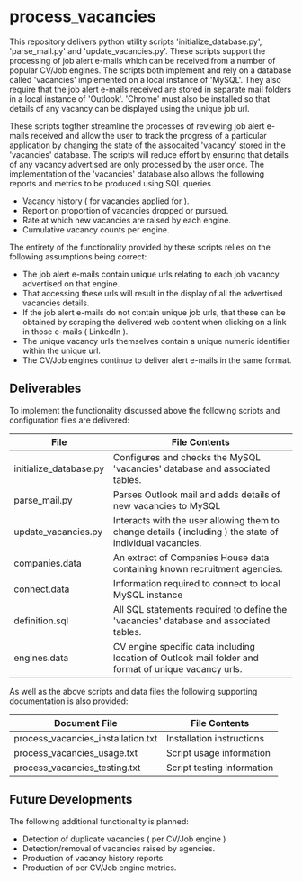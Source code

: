# process_vacancies

This repository delivers python utility scripts 'initialize_database.py', 'parse_mail.py' and 'update_vacancies.py'. These scripts 
support the processing of job alert e-mails which can be received from a number of popular CV/Job engines. The scripts both implement 
and rely on a database called 'vacancies' implemented on a local instance of 'MySQL'. They also require that the job alert e-mails 
received are stored in separate mail folders in a local instance of 'Outlook'. 'Chrome' must also be installed so that details of any 
vacancy can be displayed using the unique job url.

These scripts togther streamline the processes of reviewing job alert e-mails received and allow the user to track the progress of 
a particular application by changing the state of the assocaited 'vacancy' stored in the 'vacancies' database. The scripts will
reduce effort by ensuring that details of any vacancy advertised are only processed by the user once. The implementation of the 
'vacancies' database also allows the following reports and metrics to be produced using SQL queries.

- Vacancy history ( for vacancies applied for ).
- Report on proportion of vacancies dropped or pursued.
- Rate at which new vacancies are raised by each engine.
- Cumulative vacancy counts per engine.

The entirety of the functionality provided by these scripts relies on the following assumptions being correct:

- The job alert e-mails contain unique urls relating to each job vacancy advertised on that engine.
- That accessing these urls will result in the display of all the advertised vacancies details.
- If the job alert e-mails do not contain unique job urls, that these can be obtained by scraping the delivered web content
  when clicking on a link in those e-mails ( LinkedIn ).
- The unique vacancy urls themselves contain a unique numeric identifier within the unique url.
- The CV/Job engines continue to deliver alert e-mails in the same format.

Deliverables
------------
To implement the functionality discussed above the following scripts and configuration files are delivered:

File | File Contents
------------- | -------------
initialize_database.py | Configures and checks the MySQL 'vacancies' database and associated tables.
parse_mail.py | Parses Outlook mail and adds details of new vacancies to MySQL
update_vacancies.py | Interacts with the user allowing them to change details ( including ) the state of individual vacancies. 
companies.data | An extract of Companies House data containing known recruitment agencies.
connect.data | Information required to connect to local MySQL instance
definition.sql | All SQL statements required to define the 'vacancies' database and associated tables.
engines.data | CV engine specific data including location of Outlook mail folder and format of unique vacancy urls.

As well as the above scripts and data files the following supporting documentation is also provided:

Document File | File Contents
------------- | -------------
process_vacancies_installation.txt | Installation instructions
process_vacancies_usage.txt | Script usage information
process_vacancies_testing.txt | Script testing information

Future Developments
-------------------
The following additional functionality is planned:

- Detection of duplicate vacancies ( per CV/Job engine )
- Detection/removal of vacancies raised by agencies.
- Production of vacancy history reports.
- Production of per CV/Job engine metrics. 


